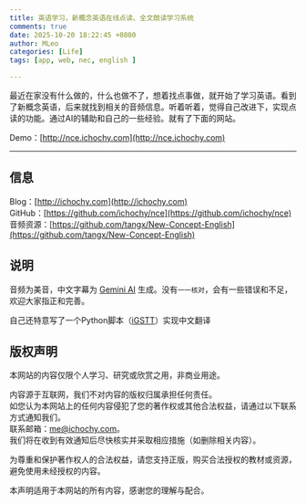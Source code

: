 ```yaml
---
title: 英语学习，新概念英语在线点读、全文朗读学习系统
comments: true
date: 2025-10-20 18:22:45 +0800
author: MLeo
categories: [Life] 
tags: [app, web, nec, english ]

---
```


最近在家没有什么做的，什么也做不了，想着找点事做，就开始了学习英语。看到了新概念英语，后来就找到相关的音频信息。听着听着，觉得自己改进下，实现点读的功能。通过AI的辅助和自己的一些经验。就有了下面的网站。


Demo：[http://nce.ichochy.com](http://nce.ichochy.com)  

--- 

## 信息
Blog：[http://ichochy.com](http://ichochy.com)  
GitHub：[https://github.com/ichochy/nce](https://github.com/ichochy/nce)  
音频资源：[https://github.com/tangx/New-Concept-English](https://github.com/tangx/New-Concept-English)    


## 说明
音频为美音，中文字幕为 [Gemini AI](https://aistudio.google.com) 生成。没有`一一核对`，会有一些错误和不足，欢迎大家指正和完善。

自己还特意写了一个Python脚本（[iGSTT](https://ichochy.com/posts/shell/20251015.html)）实现中文翻译

## 版权声明
本网站的内容仅限个人学习、研究或欣赏之用，非商业用途。

内容源于互联网，我们不对内容的版权归属承担任何责任。  
如您认为本网站上的任何内容侵犯了您的著作权或其他合法权益，请通过以下联系方式通知我们。    
联系邮箱：me@ichochy.com。   
我们将在收到有效通知后尽快核实并采取相应措施（如删除相关内容）。  

为尊重和保护著作权人的合法权益，请您支持正版，购买合法授权的教材或资源，避免使用未经授权的内容。  

本声明适用于本网站的所有内容，感谢您的理解与配合。